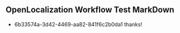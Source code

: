 ## OpenLocalization Workflow Test MarkDown
* 6b33574a-3d42-4469-aa82-841f6c2b0da1 thanks!

<!--HONumber=Jul16_HO3-->


